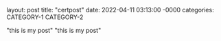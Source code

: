 layout: post
title: "certpost"
date: 2022-04-11 03:13:00 -0000
categories: CATEGORY-1 CATEGORY-2



"this is my post"
"this is my post"
